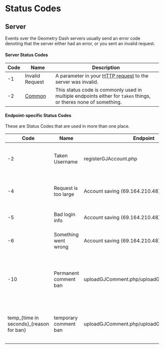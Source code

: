 # Status Codes

## Server

Events over the Geometry Dash servers usually send an error code denoting that the server either had an error, or you sent an invalid request.

#### Server Status Codes

| Code |                Name                                              |                                   Description                                       |
|------|------------------------------------------------------------------|-------------------------------------------------------------------------------------|
| -1   | Invalid Request                                                  | A parameter in your [HTTP request](/endpoints/request.md) to the server was invalid.|
| -2   | [Common](/topics/status_codes?id=endpoint-specific-status-codes) | This status code is commonly used in multiple endpoints either for `taken` things, or theres none of something. |

#### Endpoint-specific Status Codes

These are Status Codes that are used in more than one place.

| Code |       Name           |           Endpoint             |               Description                |
|------|----------------------|--------------------------------|------------------------------------------|
| -2   | Taken Username       | registerGJAccount.php          | The username provided has been taken     |
| -4   | Request is too large | Account saving (69.164.210.48) | Your request to the server was too large |
| -5   | Bad login info       | Account saving (69.164.210.48) | Invalid login info was provided          |
| -6   | Something went wrong | Account saving (69.164.210.48) | Something went wrong on the servers' end |
| -10  | Permanent comment ban | uploadGJComment.php/uploadGJAccComment.php | you have been permanently banned from commenting by robtop himself |
| temp_{time in seconds}_{reason for ban}  | temporary comment ban | uploadGJComment.php/uploadGJAccComment.php | you have been temporarily banned by an elder mod |
